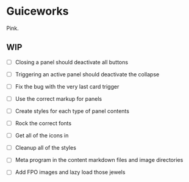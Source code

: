 # Guiceworks
Pink.

## WIP
- [ ] Closing a panel should deactivate all buttons
- [ ] Triggering an active panel should deactivate the collapse
- [ ] Fix the bug with the very last card trigger
- [ ] Use the correct markup for panels
- [ ] Create styles for each type of panel contents
- [ ] Rock the correct fonts
- [ ] Get all of the icons in
- [ ] Cleanup all of the styles
- [ ] Meta program in the content markdown files and image directories
- [ ] Add FPO images and lazy load those jewels

